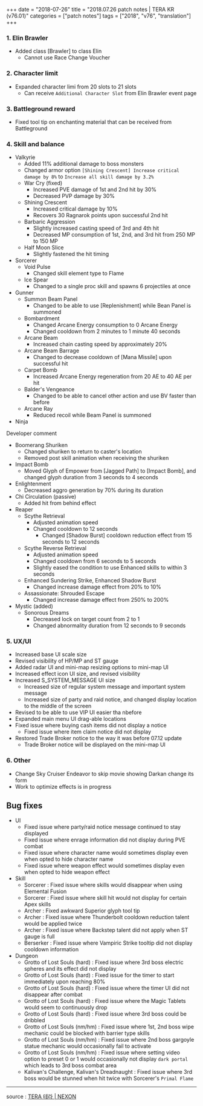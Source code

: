+++
date = "2018-07-26"
title = "2018.07.26 patch notes | TERA KR (v76.01)"
categories = ["patch notes"]
tags = ["2018", "v76", "translation"]
+++

### 1. Elin Brawler
- Added class [Brawler] to class Elin
  - Cannot use Race Change Voucher

### 2. Character limit
- Expanded character limi from 20 slots to 21 slots
  - Can receive `Additional Character Slot` from Elin Brawler event page

### 3. Battleground reward
- Fixed tool tip on enchanting material that can be received from Battleground

### 4. Skill and balance
- Valkyrie
  - Added 11% additional damage to boss monsters
  - Changed armor option `[Shining Crescent] Increase critical damage by 8%` to `Increase all skill damage by 3.2%`
  - War Cry (fixed)
    - Increased PVE damage of 1st and 2nd hit by 30%
    - Decreased PVP damage by 30%
  - Shining Crescent
    - Increased critical damage by 10%
    - Recovers 30 Ragnarok points upon successful 2nd hit
  - Barbaric Aggression
    - Slightly increased casting speed of 3rd and 4th hit
    - Decreased MP consumption of 1st, 2nd, and 3rd hit from 250 MP to 150 MP
  - Half Moon Slice
    - Slightly fastened the hit timing
- Sorcerer
  - Void Pulse
    - Changed skill element type to Flame
  - Ice Spear
    - Changed to a single proc skill and spawns 6 projectiles at once
- Gunner
  - Summon Beam Panel
    - Changed to be able to use [Replenishment] while Bean Panel is summoned
  - Bombardment
    - Changed Arcane Energy consumption to 0 Arcane Energy
    - Changed cooldown from 2 minutes to 1 minute 40 seconds
  - Arcane Beam
    - Increased chain casting speed by approximately 20%
  - Arcane Beam Barrage
    - Changed to decrease cooldown of [Mana Missile] upon successful hit
  - Carpet Bomb
    - Increased Arcane Energy regeneration from 20 AE to 40 AE per hit
  - Balder's Vengeance
    - Changed to be able to cancel other action and use BV faster than before
  - Arcane Ray
    - Reduced recoil while Beam Panel is summoned
- Ninja

Developer comment

  - Boomerang Shuriken
    - Changed shuriken to return to caster's location
    - Removed post skill animation when receiving the shuriken
  - Impact Bomb
    - Moved Glyph of Empower from [Jagged Path] to [Impact Bomb], and changed glyph duration from 3 seconds to 4 seconds
  - Enlightenment
    - Decreased aggro generation by 70% during its duration
  - Chi Circulation (passive)
    - Added hit from behind effect
- Reaper
  - Scythe Retrieval
    - Adjusted animation speed
    - Changed cooldown to 12 seconds
      - Changed [Shadow Burst] cooldown reduction effect from 15 seconds to 12 seconds
  - Scythe Reverse Retrieval
    - Adjusted animation speed
    - Changed cooldown from 6 seconds to 5 seconds
    - Slightly eased the condition to use Enhanced skills to within 3 seconds
  - Enhanced Sundering Strike, Enhanced Shadow Burst
    - Changed increase damage effect from 20% to 10%
  - Assassionate: Shrouded Escape
    - Changed increase damage effect from 250% to 200%
- Mystic (added)
  - Sonorous Dreams
    - Decreased lock on target count from 2 to 1
    - Changed abnormality duration from 12 seconds to 9 seconds

### 5. UX/UI
- Increased base UI scale size
- Revised visibility of HP/MP and ST gauge
- Added radar UI and mini-map resizing options to mini-map UI
- Increased effect icon UI size, and revised visibility
- Increased S_SYSTEM_MESSAGE UI size
  - Increased size of regular system message and important system message
  - Increased size of party and raid notice, and changed display location to the middle of the screen
- Revised to be able to use VIP UI easier tha nbefore
- Expanded main menu UI drag-able locations
- Fixed issue where buying cash items did not display a notice
  - Fixed issue where item claim notice did not display
- Restored Trade Broker notice to the way it was before 07.12 update
  - Trade Broker notice will be displayed on the mini-map UI

### 6. Other
- Change Sky Cruiser Endeavor to skip movie showing Darkan change its form
- Work to optimize effects is in progress

## Bug fixes

- UI
  - Fixed issue where party/raid notice message continued to stay displayed
  - Fixed issue where enrage information did not display during PVE combat
  - Fixed issue where character name would sometimes display even when opted to hide character name
  - Fixed issue where weapon effect would sometimes display even when opted to hide weapon effect
- Skill
  - Sorcerer : Fixed issue where skills would disappear when using Elemental Fusion
  - Sorcerer : Fixed issue where skill hit would not display for certain Apex skills
  - Archer : Fixed awkward Superior glyph tool tip
  - Archer : Fixed issue where Thunderbolt cooldown reduction talent would be applied twice
  - Archer : Fixed issue where Backstep talent did not apply when ST gauge is full
  - Berserker : Fixed issue where Vampiric Strike tooltip did not display cooldown information
- Dungeon
  - Grotto of Lost Souls (hard) : Fixed issue where 3rd boss electric spheres and its effect did not display
  - Grotto of Lost Souls (hard) : Fixed issue for the timer to start immediately upon reaching 80%
  - Grotto of Lost Souls (hard) : Fixed issue where the timer UI did not disappear after combat
  - Grotto of Lost Souls (hard) : Fixed issue where the Magic Tablets would seem to continuously drop
  - Grotto of Lost Souls (hard) : Fixed issue where 3rd boss could be dribbled
  - Grotto of Lost Souls (nm/hm) : Fixed issue where 1st, 2nd boss wipe mechanic could be blocked with barrier type skills
  - Grotto of Lost Souls (nm/hm) : Fixed issue where 2nd boss gargoyle statue mechanic would occasionally fail to activate
  - Grotto of Lost Souls (nm/hm) : Fixed issue where setting video option to preset 0 or 1 would occasionally not display `dark portal` which leads to 3rd boss combat area
  - Kalivan's Challenge, Kalivan's Dreadnaught : Fixed issue where 3rd boss would be stunned when hit twice with Sorcerer's `Primal Flame`

----

source : [TERA 테라 | NEXON](http://tera.nexon.com/news/update/view.aspx?n4articlesn=349)

